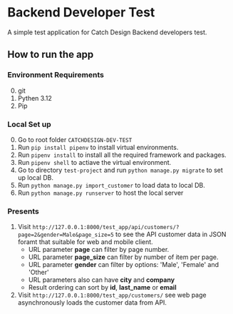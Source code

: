 # Backend Developer Test

A simple test application for Catch Design Backend developers test.

## How to run the app

### Environment Requirements

0. git
1. Pythen 3.12 
2. Pip

### Local Set up
0. Go to root folder `CATCHDESIGN-DEV-TEST`
1. Run `pip install pipenv` to install virtual environments.
2. Run `pipenv install` to install all the required framework and packages.
3. Run `pipenv shell` to actiave the virtual environment.
4. Go to directory `test-project` and run `python manage.py migrate` to set up local DB.
5. Run `python manage.py import_customer` to load data to local DB.
6. Run `python manage.py runserver` to host the local server

### Presents
1. Visit `http://127.0.0.1:8000/test_app/api/customers/?page=2&gender=Male&page_size=5` to see the API customer data in JSON foramt that suitable for web and mobile client.
    * URL parameter __page__ can filter by page number.
    * URL parameter __page_size__ can filter by number of item per page.
    * URL parameter __gender__ can filter by options: 'Male', 'Female' and 'Other'
    * URL parameters also can have __city__ and __company__
    * Result ordering can sort by __id__, __last_name__ or __email__
2. Visit `http://127.0.0.1:8000/test_app/customers/` see web page asynchronously loads the customer data from API.
